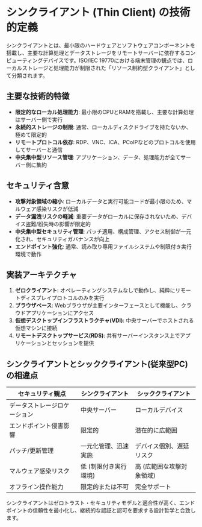 # シンクライアント (Thin Client) の技術的定義

シンクライアントとは、最小限のハードウェアとソフトウェアコンポーネントを搭載し、主要な計算処理とデータストレージをリモートサーバーに依存するコンピューティングデバイスです。ISO/IEC 19770における端末管理の観点では、ローカルストレージと処理能力が制限された「リソース制約型クライアント」として分類されます。

## 主要な技術的特徴

- **限定的なローカル処理能力**: 最小限のCPUとRAMを搭載し、主要な計算処理はサーバー側で実行
- **永続的ストレージの制限**: 通常、ローカルディスクドライブを持たないか、極めて限定的
- **リモートプロトコル依存**: RDP、VNC、ICA、PCoIPなどのプロトコルを使用してサーバーと通信
- **中央集中型リソース管理**: アプリケーション、データ、処理能力が全てサーバー側に集約

## セキュリティ含意

- **攻撃対象領域の縮小**: ローカルデータと実行可能コードが最小限のため、マルウェア感染リスクが低減
- **データ漏洩リスクの軽減**: 重要データがローカルに保存されないため、デバイス盗難/紛失時の影響が限定的
- **中央集中型セキュリティ管理**: パッチ適用、構成管理、アクセス制御が一元化され、セキュリティガバナンスが向上
- **エンドポイント強化**: 通常、読み取り専用ファイルシステムや制限付き実行環境で動作

## 実装アーキテクチャ

1. **ゼロクライアント**: オペレーティングシステムなしで動作し、純粋にリモートディスプレイプロトコルのみを実行
2. **ブラウザベース**: Webブラウザが主要インターフェースとして機能し、クラウドアプリケーションにアクセス
3. **仮想デスクトップインフラストラクチャ(VDI)**: 中央サーバーでホストされる仮想マシンに接続
4. **リモートデスクトップサービス(RDS)**: 共有サーバーインスタンス上でアプリケーションとセッションを提供

## シンクライアントとシッククライアント(従来型PC)の相違点

|セキュリティ観点|シンクライアント|シッククライアント|
|---|---|---|
|データストレージロケーション|中央サーバー|ローカルデバイス|
|エンドポイント侵害影響|限定的|潜在的に広範囲|
|パッチ/更新管理|一元化管理、迅速実施|デバイス個別、遅延リスク|
|マルウェア感染リスク|低 (制限付き実行環境)|高 (広範囲な攻撃対象領域)|
|オフライン操作能力|限定的または不可|完全サポート|

シンクライアントはゼロトラスト・セキュリティモデルと適合性が高く、エンドポイントの信頼性を最小化し、継続的な認証と認可を要求する設計哲学と合致します。